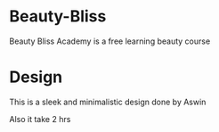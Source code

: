 # Beauty-Bliss

Beauty Bliss Academy is a free learning beauty course

# Design

This is a sleek and minimalistic design done by Aswin

Also it take 2 hrs
